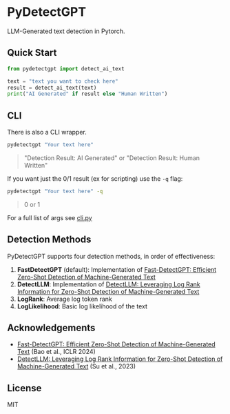 # PyDetectGPT

LLM-Generated text detection in Pytorch.

## Quick Start
```python
from pydetectgpt import detect_ai_text

text = "text you want to check here"
result = detect_ai_text(text)
print("AI Generated" if result else "Human Written")
```

## CLI

There is also a CLI wrapper.
```bash
pydetectgpt "Your text here"
```
> "Detection Result: AI Generated" or "Detection Result: Human Written"

If you want just the 0/1 result (ex for scripting) use the `-q` flag:

```bash
pydetectgpt "Your text here" -q
```
> 0 or 1

For a full list of args see [cli.py](pydetectgpt/cli.py)

## Detection Methods

PyDetectGPT supports four detection methods, in order of effectiveness:

1. **FastDetectGPT** (default): Implementation of [Fast-DetectGPT: Efficient Zero-Shot Detection of Machine-Generated Text][1]
2. **DetectLLM**: Implementation of [DetectLLM: Leveraging Log Rank Information for Zero-Shot Detection of Machine-Generated Text][2]
3. **LogRank**: Average log token rank
4. **LogLikelihood**: Basic log likelihood of the text

[1]: https://arxiv.org/abs/2310.05130 "Fast-DetectGPT: Efficient Zero-Shot Detection of Machine-Generated Text"
[2]: https://arxiv.org/abs/2306.05540 "DetectLLM: Leveraging Log Rank Information for Zero-Shot Detection of Machine-Generated Text"

## Acknowledgements

- [Fast-DetectGPT: Efficient Zero-Shot Detection of Machine-Generated Text][1] (Bao et al., ICLR 2024)
- [DetectLLM: Leveraging Log Rank Information for Zero-Shot Detection of Machine-Generated Text][2] (Su et al., 2023)

## License

MIT
